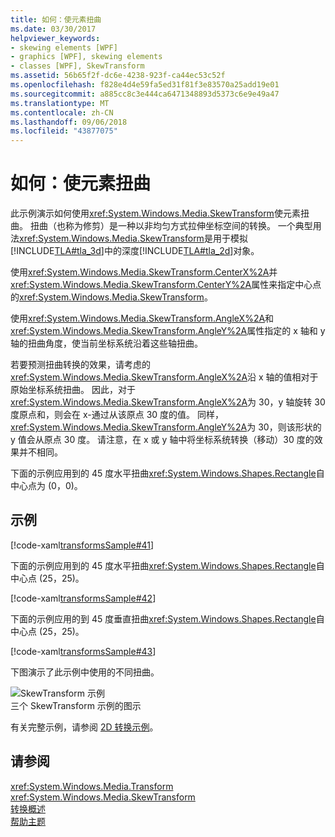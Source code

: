 ```yaml
---
title: 如何：使元素扭曲
ms.date: 03/30/2017
helpviewer_keywords:
- skewing elements [WPF]
- graphics [WPF], skewing elements
- classes [WPF], SkewTransform
ms.assetid: 56b65f2f-dc6e-4238-923f-ca44ec53c52f
ms.openlocfilehash: f828e4d4e59fa5ed31f81f3e83570a25add19e01
ms.sourcegitcommit: a885cc8c3e444ca6471348893d5373c6e9e49a47
ms.translationtype: MT
ms.contentlocale: zh-CN
ms.lasthandoff: 09/06/2018
ms.locfileid: "43877075"
---
```

# <a name="how-to-skew-an-element"></a>如何：使元素扭曲
此示例演示如何使用<xref:System.Windows.Media.SkewTransform>使元素扭曲。 扭曲（也称为修剪）是一种以非均匀方式拉伸坐标空间的转换。 一个典型用法<xref:System.Windows.Media.SkewTransform>是用于模拟[!INCLUDE[TLA#tla_3d](../../../../includes/tlasharptla-3d-md.md)]中的深度[!INCLUDE[TLA#tla_2d](../../../../includes/tlasharptla-2d-md.md)]对象。  
  
 使用<xref:System.Windows.Media.SkewTransform.CenterX%2A>并<xref:System.Windows.Media.SkewTransform.CenterY%2A>属性来指定中心点的<xref:System.Windows.Media.SkewTransform>。  
  
 使用<xref:System.Windows.Media.SkewTransform.AngleX%2A>和<xref:System.Windows.Media.SkewTransform.AngleY%2A>属性指定的 x 轴和 y 轴的扭曲角度，使当前坐标系统沿着这些轴扭曲。  
  
 若要预测扭曲转换的效果，请考虑的<xref:System.Windows.Media.SkewTransform.AngleX%2A>沿 x 轴的值相对于原始坐标系统扭曲。 因此，对于<xref:System.Windows.Media.SkewTransform.AngleX%2A>为 30，y 轴旋转 30 度原点和，则会在 x-通过从该原点 30 度的值。 同样，<xref:System.Windows.Media.SkewTransform.AngleY%2A>为 30，则该形状的 y 值会从原点 30 度。 请注意，在 x 或 y 轴中将坐标系统转换（移动）30 度的效果并不相同。  
  
 下面的示例应用到的 45 度水平扭曲<xref:System.Windows.Shapes.Rectangle>自中心点为 (0，0)。  
  
## <a name="example"></a>示例  
 [!code-xaml[transformsSample#41](../../../../samples/snippets/csharp/VS_Snippets_Wpf/transformsSample/CS/SkewTransformExample.xaml#41)]  
  
 下面的示例应用到的 45 度水平扭曲<xref:System.Windows.Shapes.Rectangle>自中心点 (25，25)。  
  
 [!code-xaml[transformsSample#42](../../../../samples/snippets/csharp/VS_Snippets_Wpf/transformsSample/CS/SkewTransformExample.xaml#42)]  
  
 下面的示例应用的到 45 度垂直扭曲<xref:System.Windows.Shapes.Rectangle>自中心点 (25，25)。  
  
 [!code-xaml[transformsSample#43](../../../../samples/snippets/csharp/VS_Snippets_Wpf/transformsSample/CS/SkewTransformExample.xaml#43)]  
  
 下图演示了此示例中使用的不同扭曲。  
  
 ![SkewTransform 示例](../../../../docs/framework/wpf/graphics-multimedia/media/img-wcpsdk-graphicsmm-skewtransformexample.gif "img_wcpsdk_graphicsmm_skewtransformexample")  
三个 SkewTransform 示例的图示  
  
 有关完整示例，请参阅 [2D 转换示例](https://go.microsoft.com/fwlink/?LinkID=158252)。  
  
## <a name="see-also"></a>请参阅  
 <xref:System.Windows.Media.Transform>  
 <xref:System.Windows.Media.SkewTransform>  
 [转换概述](../../../../docs/framework/wpf/graphics-multimedia/transforms-overview.md)  
 [帮助主题](../../../../docs/framework/wpf/graphics-multimedia/transformations-how-to-topics.md)
